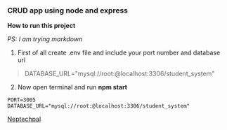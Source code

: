 ### CRUD app using node and express

**How to run this project**

*PS: I am trying markdown*

1. First of all create .env file and include your port number and database url

>DATABASE_URL="mysql://root:@localhost:3306/student_system"

2. Now open terminal and run **npm start**

```
PORT=3005
DATABASE_URL="mysql://root:@localhost:3306/student_system"
```

[Neptechpal]("https://www.neptechpal.com")




